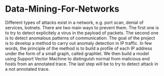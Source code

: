 # Data-Mining-For-Networks
Different types of attacks exist in a network, e.g. port scan, denial of services,
botnets. There are two main ways to prevent them. The first one is to try to
detect explicitely a virus in the payload of packets. The second one is to detect
anomalous patterns of communication.
The goal of the project is to develop a method to carry out anomaly detection
in IP traffic. In few words, the principle of the method is to build a profile of
each IP address under the form of a small graph, called graphlet. We then build
a model using Support Vector Machine to distinguish normal from malicious
end hosts from an annotated trace. The last step will be to try to detect attack
in a not annotated trace.
